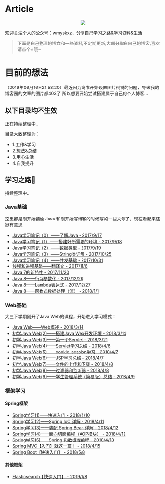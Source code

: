 # Article

<div align="center">
<img src="https://upload-images.jianshu.io/upload_images/7896890-8c240b858a9ec650.png?imageMogr2/auto-orient/strip%7CimageView2/2/w/1240"/>
</div>

欢迎关注个人的公众号：wmyskxz，分享自己学习之路&amp;学习资料&amp;生活

> 下面是自己整理的博文和一些资料,不定期更新,大部分取自自己的博客,喜欢请点个⭐哦~

# 目前的想法

（2019年06月16日21:58:20）最近因为简书开始设置图片倒链的问题，导致我的博客园的文章的图片都403了
所以想要开始尝试搭建属于自己的个人博客...

## 以下目录均不生效

正在持续整理中..

目录大致整理为：
- 1.工作&学习
- 2.想法&总结
- 3.用心生活
- 4.自我提升

## 学习之路📙

持续整理中..

### Java基础

这里都是刚开始接触 Java 和刚开始写博客的时候写的一些文章了，现在看起来还挺有意思

* [Java学习笔记（0）——了解Java - 2017/9/17](https://github.com/wmyskxz/Java-Learning-Path/blob/master/Java基础/Java学习笔记（0）——了解Java.md)
* [Java学习笔记（1）——搭建好所需要的环境 - 2017/9/18](https://github.com/wmyskxz/Java-Learning-Path/blob/master/Java基础/Java学习笔记（1）——搭建好所需要的环境.md)
* [Java学习笔记（2）——数据类型 - 2017/9/19](https://github.com/wmyskxz/Java-Learning-Path/blob/master/Java基础/Java学习笔记（2）——数据类型.md)
* [Java学习笔记（3）——String类详解 - 2017/10/25](https://github.com/wmyskxz/Java-Learning-Path/blob/master/Java基础/Java学习笔记（3）——String类详解.md)
* [Java学习笔记（4）——并发基础 - 2017/10/31](https://github.com/wmyskxz/Java-Learning-Path/blob/master/Java基础/Java学习笔记（4）——并发基础.md)
* [线程和进程基础——翻译文 - 2017/11/6](https://github.com/wmyskxz/Java-Learning-Path/blob/master/Java基础/线程和进程基础——翻译文.md)
* [Java 7的新特性 - 2017/11/20](https://github.com/wmyskxz/Java-Learning-Path/blob/master/Java基础/Java7的新特性.md)
* [Java 8——行为参数化 - 2017/12/26](https://github.com/wmyskxz/Java-Learning-Path/blob/master/Java基础/Java8——行为参数化.md)
* [Java 8——Lambda表达式 - 2017/12/27](https://github.com/wmyskxz/Java-Learning-Path/blob/master/Java基础/Java8——Lambda表达式.md)
* [Java 8——函数式数据处理（流） - 2018/1/1](https://github.com/wmyskxz/Java-Learning-Path/blob/master/Java基础/Java8——函数式数据处理（流）.md)


### Web基础

大三下学期刚开了Java Web的课程，开始进入学习模式：

* [Java Web——Web概述 - 2018/3/14](https://github.com/wmyskxz/Java-Learning-Path/blob/master/Web基础/JavaWeb——Web概述.md)
* [初学Java Web(2)——搭建Java Web开发环境 - 2018/3/14](https://github.com/wmyskxz/Java-Learning-Path/blob/master/Web基础/初学JavaWeb（2）——搭建JavaWeb开发环境.md)
* [初学Java Web(3)——第一个Servlet - 2018/3/21](https://github.com/wmyskxz/Java-Learning-Path/blob/master/Web基础/初学JavaWeb(3)——第一个Servlet.md)
* [初学Java Web(4)——Servlet学习总结 - 2018/4/6](https://github.com/wmyskxz/Java-Learning-Path/blob/master/Web基础/初学JavaWeb(4)——Servlet学习总结.md)
* [初学Java Web(5)——cookie-session学习 - 2018/4/7](https://github.com/wmyskxz/Java-Learning-Path/blob/master/Web基础/初学JavaWeb(5)——cookie-session学习.md)
* [初学Java Web(6)——JSP学习总结 - 2018/4/7](https://github.com/wmyskxz/Java-Learning-Path/blob/master/Web基础/初学JavaWeb(6)——JSP学习总结.md)
* [初学Java Web(7)——文件的上传和下载 - 2018/4/8](https://github.com/wmyskxz/Java-Learning-Path/blob/master/Web基础/初学JavaWeb(7)——文件的上传和下载.md)
* [初学Java Web(8)——过滤器和监听器 - 2018/4/8](https://github.com/wmyskxz/Java-Learning-Path/blob/master/Web基础/初学JavaWeb(8)——过滤器和监听器.md)
* [初学Java Web(9)——学生管理系统（简易版）总结 - 2018/4/9](https://github.com/wmyskxz/Java-Learning-Path/blob/master/Web基础/初学JavaWeb(9)——学生管理系统（简易版）总结.md)


### 框架学习

#### Spring框架

* [Spring学习(1)——快速入门 - 2018/4/10](https://github.com/wmyskxz/Java-Learning-Path/blob/master/框架学习/Spring框架/Spring学习(1)——快速入门.md)
* [Spring学习(2)——Spring IoC 详解 - 2018/4/11](https://github.com/wmyskxz/Java-Learning-Path/blob/master/框架学习/Spring框架/Spring(2)——SpringIoC详解.md)
* [Spring学习(3)——装配 Spring Bean 详解 - 2018/4/12](https://github.com/wmyskxz/Java-Learning-Path/blob/master/框架学习/Spring框架/Spring(3)——装配SpringBean详解.md)
* [Spring学习(4)——面向切面编程（AOP模块） - 2018/4/12](https://github.com/wmyskxz/Java-Learning-Path/blob/master/框架学习/Spring框架/Spring(4)——面向切面编程（AOP模块）.md)
* [Spring学习(5)——Spring 和数据库编程 - 2018/4/13](https://github.com/wmyskxz/Java-Learning-Path/blob/master/框架学习/Spring框架/Spring(5)——Spring和数据库编程.md)
* [Spring MVC【入门】就这一篇！ - 2018/4/15](https://github.com/wmyskxz/Java-Learning-Path/blob/master/框架学习/Spring框架/SpringMVC【入门】就这一篇！.md)
* [Spring Boot【快速入门】 - 2018/5/8](https://github.com/wmyskxz/Java-Learning-Path/blob/master/框架学习/Spring框架/SpringBoot【快速入门】.md)


#### 其他框架

* [Elasticsearch【快速入门】 - 2019/1/8](https://www.jianshu.com/p/1df1529aaca7)
